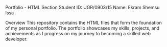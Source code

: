 Portfolio - HTML Section
Student ID: UGR/0903/15
Name: Ekram Shemsu Issa

Overview
This repository contains the HTML files that form the foundation of my personal portfolio. 
The portfolio showcases my skills, projects, and achievements as I progress on my journey to becoming a skilled web developer.
